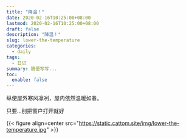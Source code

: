 ```yaml
---
title: "降温！"
date: 2020-02-16T10:25:00+08:00
lastmod: 2020-02-16T10:25:00+08:00
draft: false
description: "降温！"
slug: lower-the-temperature
categories:
  - daily
tags:
  - 日记
summary: 随便写写...
toc:
  enable: false
---
```

纵使屋外寒风凛冽，屋内依然温暖如春。

只要…别把窗户打开就好

{{< figure align=center src="https://static.cattom.site/img/lower-the-temperature.jpg" >}}
